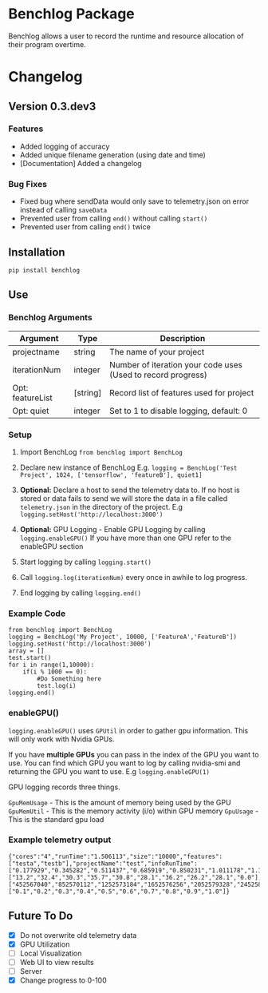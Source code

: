 # Benchlog Package

Benchlog allows a user to record the runtime and resource allocation of their program overtime.

# Changelog
## Version 0.3.dev3
### Features
- Added logging of accuracy
- Added unique filename generation (using date and time)
- [Documentation] Added a changelog

### Bug Fixes
- Fixed bug where sendData would only save to telemetry.json on error instead of calling `saveData`
- Prevented user from calling `end()` without calling `start()`
- Prevented user from calling `end()` twice

## Installation
`pip install benchlog`

## Use
### Benchlog Arguments
| Argument  | Type | Description |
|---|---|---|
| projectname  | string  | The name of your project |
|  iterationNum | integer  | Number of iteration your code uses (Used to record progress)|
|  Opt: featureList | [string] | Record list of features used for project |
|  Opt: quiet | integer | Set to 1 to disable logging, default: 0  |

### Setup
1. Import BenchLog
`from benchlog import BenchLog`

2. Declare new instance of BenchLog
E.g. `logging = BenchLog('Test Project', 1024, ['tensorflow', 'featureB'], quiet1]`

3. **Optional:** Declare a host to send the telemetry data to. If no host is stored or data fails to send we will store the data in a file called `telemetry.json` in the directory of the project.
E.g `logging.setHost('http://localhost:3000')`

4. **Optional:** GPU Logging - Enable GPU Logging by calling `logging.enableGPU()` If you have more than one GPU refer to the enableGPU section

4. Start logging by calling `logging.start()`
5. Call `logging.log(iterationNum)` every once in awhile to log progress.
6. End logging by calling `logging.end()`

### Example Code

```
from benchlog import BenchLog
logging = BenchLog('My Project', 10000, ['FeatureA','FeatureB'])
logging.setHost('http://localhost:3000')
array = []
test.start()
for i in range(1,10000):
    if(i % 1000 == 0):
        #Do Something here
        test.log(i)
logging.end()
```

### enableGPU()
`logging.enableGPU()` uses `GPUtil` in order to gather gpu information. This will only work with Nvidia GPUs.

If you have **multiple GPUs** you can pass in the index of the GPU you want to use. You can find which GPU you want to log by calling nvidia-smi and returning the GPU you want to use. E.g `logging.enableGPU(1)`

GPU logging records three things.

`GpuMemUsage` - This is the amount of memory being used by the GPU
`GpuMemUtil` - This is the memory activity (i/o) within GPU memory
`GpuUsage` - This is the standard gpu load

### Example telemetry output
```
{"cores":"4","runTime":"1.506113","size":"10000","features":["testa","testb"],"projectName":"test","infoRunTime":["0.177929","0.345282","0.511437","0.685919","0.850231","1.011178","1.182584","1.345929","1.505748","1.506086"],"infoCpuUsage":["13.2","32.4","30.3","35.7","30.8","28.1","36.2","26.2","28.1","0.0"],"infoMemoryUsage":["452567040","852570112","1252573184","1652576256","2052579328","2452582400","2852585472","3252588544","3652591616","3652591616"],"infoProgress":["0.1","0.2","0.3","0.4","0.5","0.6","0.7","0.8","0.9","1.0"]}
```

## Future To Do
- [X] Do not overwrite old telemetry data
- [X] GPU Utilization
- [ ] Local Visualization
- [ ] Web UI to view results
- [ ] Server
- [X] Change progress to 0-100
